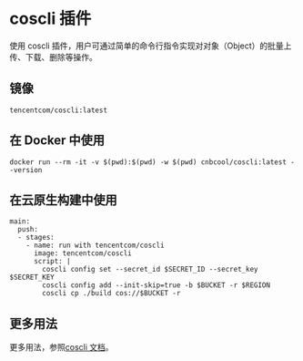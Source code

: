 # coscli 插件

使用 coscli 插件，用户可通过简单的命令行指令实现对对象（Object）的批量上传、下载、删除等操作。

## 镜像

`tencentcom/coscli:latest`

## 在 Docker 中使用

```shell
docker run --rm -it -v $(pwd):$(pwd) -w $(pwd) cnbcool/coscli:latest --version
```

## 在云原生构建中使用

```shell
main:
  push:
  - stages:
    - name: run with tencentcom/coscli
      image: tencentcom/coscli
      script: |
        coscli config set --secret_id $SECRET_ID --secret_key $SECRET_KEY 
        coscli config add --init-skip=true -b $BUCKET -r $REGION
        coscli cp ./build cos://$BUCKET -r
```

## 更多用法

更多用法，参照[coscli 文档](https://cloud.tencent.com/document/product/436/63143)。
